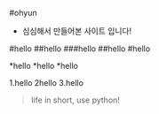 #ohyun
* 심심해서 만들어본 사이트 입니다!


#hello
##hello 
###hello 
##hello 
#hello 

*hello
*hello
*hello

1.hello
2hello
3.hello

>life in short, use python!

